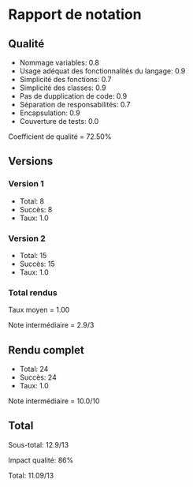 # Rapport de notation

## Qualité

* Nommage variables: 0.8
* Usage adéquat des fonctionnalités du langage: 0.9
* Simplicité des fonctions: 0.7
* Simplicité des classes: 0.9
* Pas de dupplication de code: 0.9
* Séparation de responsabilités: 0.7
* Encapsulation: 0.9
* Couverture de tests: 0.0

Coefficient de qualité = 72.50%

## Versions

### Version 1

* Total: 8
* Succès: 8
* Taux: 1.0

### Version 2

* Total: 15
* Succès: 15
* Taux: 1.0

### Total rendus

Taux moyen = 1.00

Note intermédiaire = 2.9/3

## Rendu complet

* Total: 24
* Succès: 24
* Taux: 1.0

Note intermédiaire = 10.0/10

## Total 

Sous-total: 12.9/13

Impact qualité: 86%

Total: 11.09/13
